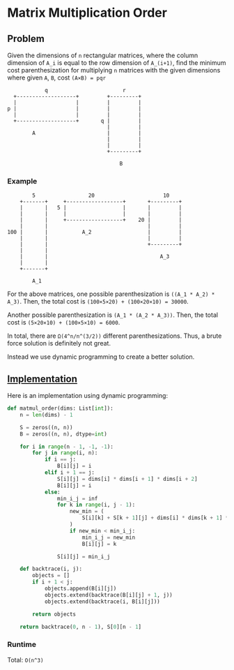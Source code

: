 # Matrix Multiplication Order

## Problem

Given the dimensions of `n` rectangular matrices, where the column dimension of `A_i` is equal to the row dimension of `A_(i+1)`, find the minimum cost parenthesization for multiplying `n` matrices with the given dimensions where given `A`, `B`, cost `(A×B) = pqr`

```
            q                        r
  +-------------------+         +---------+
  |                   |         |         |
p |                   |         |         |
  |                   |         |         |
  +-------------------+       q |         |
                                |         |
        A                       |         |
                                |         |
                                |         |
                                +---------+

                                    B
```

### Example

```
        5                 20                      10
    +-------+     +------------------+       +---------+
    |       |   5 |                  |       |         |
    |       |     |                  |       |         |
    |       |     +------------------+    20 |         |
    |       |                                |         |
100 |       |           A_2                  |         |
    |       |                                |         |
    |       |                                +---------+
    |       |
    |       |                                    A_3
    |       |
    +-------+

        A_1
```

For the above matrices, one possible parenthesization is `((A_1 * A_2) * A_3)`. Then, the total cost is `(100×5×20) + (100×20×10) = 30000`.

Another possible parenthesization is `(A_1 * (A_2 * A_3))`. Then, the total cost is `(5×20×10) + (100×5×10) = 6000`.

In total, there are  `Ω(4^n/n^(3∕2))` different parenthesizations. Thus, a brute force solution is definitely not great.

Instead we use dynamic programming to create a better solution.

## [Implementation](https://github.com/antoniojkim/AlgLib/blob/master/Algorithms/Dynamic%20Programming/Matrix%20Multiplication%20Order/matmul_order.py#L7)

Here is an implementation using dynamic programming:

```python
def matmul_order(dims: List[int]):
    n = len(dims) - 1

    S = zeros((n, n))
    B = zeros((n, n), dtype=int)

    for i in range(n - 1, -1, -1):
        for j in range(i, n):
            if i == j:
                B[i][j] = i
            elif i + 1 == j:
                S[i][j] = dims[i] * dims[i + 1] * dims[i + 2]
                B[i][j] = i
            else:
                min_i_j = inf
                for k in range(i, j - 1):
                    new_min = (
                        S[i][k] + S[k + 1][j] + dims[i] * dims[k + 1] * dims[j + 1]
                    )
                    if new_min < min_i_j:
                        min_i_j = new_min
                        B[i][j] = k

                S[i][j] = min_i_j

    def backtrace(i, j):
        objects = []
        if i + 1 < j:
            objects.append(B[i][j])
            objects.extend(backtrace(B[i][j] + 1, j))
            objects.extend(backtrace(i, B[i][j]))

        return objects

    return backtrace(0, n - 1), S[0][n - 1]
```

### Runtime

Total: `O(n^3)`
